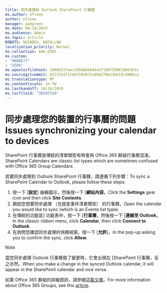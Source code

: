 ```yaml
---
title: 同步處理到 Outlook SharePoint 行事曆
ms.author: efrene
author: efrene
manager: pamgreen
ms.date: 08/14/2019
ms.audience: Admin
ms.topic: article
ROBOTS: NOINDEX, NOFOLLOW
localization_priority: Normal
ms.collection: Adm_O365
ms.custom:
- "9000677"
- "2586"
ms.openlocfilehash: 18606337eac550d6b68d442f109f599810bb391e
ms.sourcegitcommit: 037331d71f06750d972c0b6278b23bb15c4806ca
ms.translationtype: MT
ms.contentlocale: zh-TW
ms.lasthandoff: 10/18/2019
ms.locfileid: "36507334"
---
```

# <a name="issues-synchronizing-your-calendar-to-devices"></a><span data-ttu-id="6929b-102">同步處理您的裝置的行事曆的問題</span><span class="sxs-lookup"><span data-stu-id="6929b-102">Issues synchronizing your calendar to devices</span></span>

<span data-ttu-id="6929b-103">SharePoint 行事曆是傳統的清單類型有時會與 Office 365 群組行事曆混淆。</span><span class="sxs-lookup"><span data-stu-id="6929b-103">SharePoint Calendars are classic list types which are sometimes confused with Office 365 Group Calendars.</span></span>

<span data-ttu-id="6929b-104">若要同步處理到 Outlook SharePoint 行事曆，請遵循下列步驟：</span><span class="sxs-lookup"><span data-stu-id="6929b-104">To sync a SharePoint Calendar to Outlook, please follow these steps:</span></span>

1. <span data-ttu-id="6929b-105">按一下 [**設定**] 齒輪圖示，然後按一下 [**網站內容**。</span><span class="sxs-lookup"><span data-stu-id="6929b-105">Click the **Settings** gear icon and then click **Site Contents**.</span></span>
2. <span data-ttu-id="6929b-106">開啟您想要同步處理 （也就是事件清單類型） 的行事曆。</span><span class="sxs-lookup"><span data-stu-id="6929b-106">Open the calendar you would like to sync (which is an Events list type).</span></span>
3. <span data-ttu-id="6929b-107">在傳統的功能區] 功能表中，按一下 [**行事曆**，然後按一下 [**連線至 Outlook**。</span><span class="sxs-lookup"><span data-stu-id="6929b-107">In the classic ribbon menu, click **Calendar**, then click **Connect to Outlook**.</span></span>
4. <span data-ttu-id="6929b-108">在詢問您確認同步處理的快顯視窗，按一下 [**允許**]。</span><span class="sxs-lookup"><span data-stu-id="6929b-108">In the pop-up asking you to confirm the sync, click **Allow**.</span></span>

>[!Note]
> <span data-ttu-id="6929b-109">當您同步處理 Outlook 行事曆做了變更時，它會出現在 [SharePoint 行事曆，反之亦然。</span><span class="sxs-lookup"><span data-stu-id="6929b-109">When you make a change in the synced Outlook calendar, it will appear in the SharePoint calendar and vice versa.</span></span>

<span data-ttu-id="6929b-110">如需 Office 365 群組的詳細資訊，請參閱這[篇文章](https://support.office.com/article/Learn-about-Office-365-groups-b565caa1-5c40-40ef-9915-60fdb2d97fa2)。</span><span class="sxs-lookup"><span data-stu-id="6929b-110">For more information about Office 365 Groups, see this [article](https://support.office.com/article/Learn-about-Office-365-groups-b565caa1-5c40-40ef-9915-60fdb2d97fa2).</span></span>
